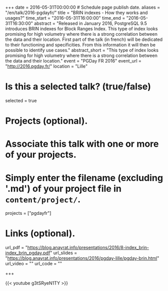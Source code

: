 +++
date = 2016-05-31T00:00:00  # Schedule page publish date.
aliases = "/en/talk/2016-pgdayfr/"
title = "BRIN indexes - How they works and usages?"
time_start = "2016-05-31T16:00:00"
time_end = "2016-05-31T16:30:00"
abstract = "Released in January 2016, PostgreSQL 9.5 introduces  BRIN indexes for Block Ranges Index. This type of index looks promising for high volumetry where there is a strong correlation between the data and their location. First part of the talk (in french) will be dedicated to their functioning and specificities. From this information it will then be possible to identify use cases."
abstract_short = "This type of index looks promising for high volumetry where there is a strong correlation between the data and their location."
event = "PGDay FR 2016"
event_url = "http://2016.pgday.fr/"
location = "Lille"

# Is this a selected talk? (true/false)
selected = true

# Projects (optional).
#   Associate this talk with one or more of your projects.
#   Simply enter the filename (excluding '.md') of your project file in `content/project/`.
projects = ["pgdayfr"]

# Links (optional).
url_pdf = "https://blog.anayrat.info/presentations/2016/8-index_brin-index_brin_pgday.pdf"
url_slides = "https://blog.anayrat.info/presentations/2016/pgday-lille/pgday-brin.html"
url_video = ""
url_code = ""


+++

{{< youtube g3tSRyeN1TY >}}
